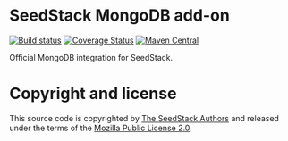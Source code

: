 # SeedStack MongoDB add-on

[![Build status](https://travis-ci.org/seedstack/mongodb-addon.svg?branch=master)](https://travis-ci.org/seedstack/mongodb-addon) [![Coverage Status](https://coveralls.io/repos/seedstack/mongodb-addon/badge.svg?branch=master)](https://coveralls.io/r/seedstack/mongodb-addon?branch=master) [![Maven Central](https://maven-badges.herokuapp.com/maven-central/org.seedstack/seed-mongodb/badge.svg?style=flat)](https://maven-badges.herokuapp.com/maven-central/org.seedstack/seed-mongodb)

Official MongoDB integration for SeedStack.

# Copyright and license

This source code is copyrighted by [The SeedStack Authors](https://github.com/seedstack/seedstack/blob/master/AUTHORS) and
released under the terms of the [Mozilla Public License 2.0](https://www.mozilla.org/MPL/2.0/). 
